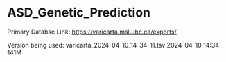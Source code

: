 # ASD_Genetic_Prediction
Primary Databse Link: https://varicarta.msl.ubc.ca/exports/

Version being used: varicarta_2024-04-10_14-34-11.tsv	2024-04-10 14:34	141M	
